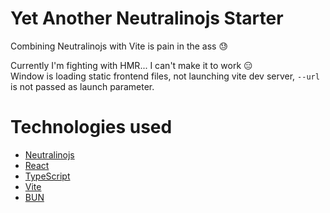 # Yet Another Neutralinojs Starter

Combining Neutralinojs with Vite is pain in the ass 😓

Currently I'm fighting with HMR... I can't make it to work 😑  
Window is loading static frontend files, not launching vite dev server, `--url` is not passed as launch parameter.

# Technologies used

- [Neutralinojs](https://neutralino.js.org/)
- [React](https://react.dev/)
- [TypeScript](https://www.typescriptlang.org/)
- [Vite](https://vitejs.dev/)
- [BUN](https://bun.sh/)
